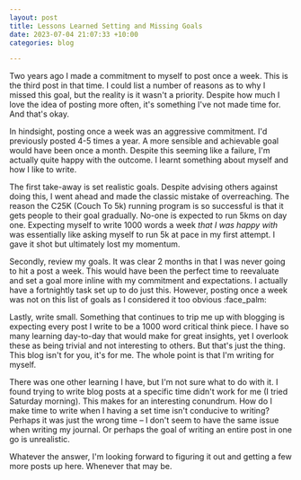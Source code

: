 ```yaml
---
layout: post
title: Lessons Learned Setting and Missing Goals
date: 2023-07-04 21:07:33 +10:00
categories: blog

---
```


Two years ago I made a commitment to myself to post once a week. This is the third post in that time. I could list a number of reasons as to why I missed this goal, but the reality is it wasn't a priority. Despite how much I love the idea of posting more often, it's something I've not made time for. And that's okay.

In hindsight, posting once a week was an aggressive commitment. I'd previously posted 4-5 times a year. A more sensible and achievable goal would have been once a month. Despite this seeming like a failure, I'm actually quite happy with the outcome. I learnt something about myself and how I like to write.

The first take-away is set realistic goals. Despite advising others against doing this, I went ahead and made the classic mistake of overreaching. The reason the C25K (Couch To 5k) running program is so successful is that it gets people to their goal gradually. No-one is expected to run 5kms on day one. Expecting myself to write 1000 words a week _that I was happy with_ was essentially like asking myself to run 5k at pace in my first attempt. I gave it shot but ultimately lost my momentum.

Secondly, review my goals. It was clear 2 months in that I was never going to hit a post a week. This would have been the perfect time to reevaluate and set a goal more inline with my commitment and expectations. I actually have a fortnightly task set up to do just this. However, posting once a week was not on this list of goals as I considered it too obvious :face_palm: 

Lastly, write small. Something that continues to trip me up with blogging is expecting every post I write to be a 1000 word critical think piece. I have so many learning day-to-day that would make for great insights, yet I overlook these as being trivial and not interesting to others. But that's just the thing. This blog isn't for you, it's for me. The whole point is that I'm writing for myself.

There was one other learning I have, but I'm not sure what to do with it. I found trying to write blog posts at a specific time didn't work for me (I tried Saturday morning). This makes for an interesting conundrum. How do I make time to write when I having a set time isn't conducive to writing? Perhaps it was just the wrong time – I don't seem to have the same issue when writing my journal. Or perhaps the goal of writing an entire post in one go is unrealistic.

Whatever the answer, I'm looking forward to figuring it out and getting a few more posts up here. Whenever that may be.